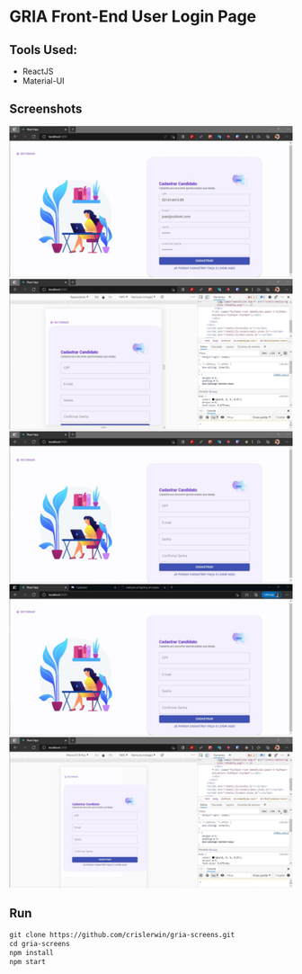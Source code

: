 # GRIA Front-End User Login Page

## Tools Used:

- ReactJS
- Material-UI

## Screenshots

![](screenshots/screen5.jpg)
![](screenshots/screen2.jpg)
![](screenshots/screen1.jpg)
![](screenshots/screen3.jpg)
![](screenshots/screen4.jpg)

## Run

```
git clone https://github.com/crislerwin/gria-screens.git
cd gria-screens
npm install
npm start
```
